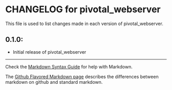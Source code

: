 # CHANGELOG for pivotal_webserver

This file is used to list changes made in each version of pivotal_webserver.

## 0.1.0:

* Initial release of pivotal_webserver

- - -
Check the [Markdown Syntax Guide](http://daringfireball.net/projects/markdown/syntax) for help with Markdown.

The [Github Flavored Markdown page](http://github.github.com/github-flavored-markdown/) describes the differences between markdown on github and standard markdown.
